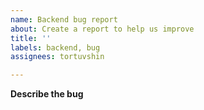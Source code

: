 ```yaml
---
name: Backend bug report
about: Create a report to help us improve
title: ''
labels: backend, bug
assignees: tortuvshin

---
```


**Describe the bug**
